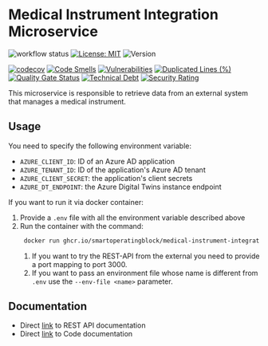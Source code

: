 # Medical Instrument Integration Microservice

![workflow status](https://github.com/smartoperatingblock/medical-instrument-integration-microservice/actions/workflows/build-and-deploy.yml/badge.svg)
[![License: MIT](https://img.shields.io/badge/License-MIT-yellow.svg)](https://opensource.org/licenses/MIT)
![Version](https://img.shields.io/github/v/release/smartoperatingblock/medical-instrument-integration-microservice?style=plastic)

[![codecov](https://codecov.io/gh/SmartOperatingBlock/medical-instrument-integration-microservice/branch/main/graph/badge.svg?token=7GL0gAUkQp)](https://codecov.io/gh/SmartOperatingBlock/medical-instrument-integration-microservice)
[![Code Smells](https://sonarcloud.io/api/project_badges/measure?project=SmartOperatingBlock_medical-instrument-integration-microservice&metric=code_smells)](https://sonarcloud.io/summary/new_code?id=SmartOperatingBlock_medical-instrument-integration-microservice)
[![Vulnerabilities](https://sonarcloud.io/api/project_badges/measure?project=SmartOperatingBlock_medical-instrument-integration-microservice&metric=vulnerabilities)](https://sonarcloud.io/summary/new_code?id=SmartOperatingBlock_medical-instrument-integration-microservice)
[![Duplicated Lines (%)](https://sonarcloud.io/api/project_badges/measure?project=SmartOperatingBlock_medical-instrument-integration-microservice&metric=duplicated_lines_density)](https://sonarcloud.io/summary/new_code?id=SmartOperatingBlock_medical-instrument-integration-microservice)
[![Quality Gate Status](https://sonarcloud.io/api/project_badges/measure?project=SmartOperatingBlock_medical-instrument-integration-microservice&metric=alert_status)](https://sonarcloud.io/summary/new_code?id=SmartOperatingBlock_medical-instrument-integration-microservice)
[![Technical Debt](https://sonarcloud.io/api/project_badges/measure?project=SmartOperatingBlock_medical-instrument-integration-microservice&metric=sqale_index)](https://sonarcloud.io/summary/new_code?id=SmartOperatingBlock_medical-instrument-integration-microservice)
[![Security Rating](https://sonarcloud.io/api/project_badges/measure?project=SmartOperatingBlock_medical-instrument-integration-microservice&metric=security_rating)](https://sonarcloud.io/summary/new_code?id=SmartOperatingBlock_medical-instrument-integration-microservice)

This microservice is responsible to retrieve data from an external system that manages a medical instrument.

## Usage
You need to specify the following environment variable:
- `AZURE_CLIENT_ID`: ID of an Azure AD application
- `AZURE_TENANT_ID`: ID of the application's Azure AD tenant
- `AZURE_CLIENT_SECRET`: the application's client secrets
- `AZURE_DT_ENDPOINT`: the Azure Digital Twins instance endpoint

If you want to run it via docker container:
1. Provide a `.env` file with all the environment variable described above
2. Run the container with the command:
   ```bash
    docker run ghcr.io/smartoperatingblock/medical-instrument-integration-microservice:latest
    ```
   1. If you want to try the REST-API from the external you need to provide a port mapping to port 3000.
   2. If you want to pass an environment file whose name is different from `.env` use the `--env-file <name>` parameter.

## Documentation
- Direct [link](https://smartoperatingblock.github.io/medical-instrument-integration-microservice/documentation/openapi-doc/) to REST API documentation
- Direct [link](https://smartoperatingblock.github.io/medical-instrument-integration-microservice/documentation/code-doc/) to Code documentation
